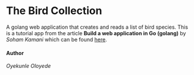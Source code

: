 # The Bird Collection

A golang web application that creates and reads a list of bird species.
This is a tutorial app from the article **Build a web application in Go (golang)** by *Soham Kamani* 
which can be found [here](https://www.sohamkamani.com/blog/2017/09/13/how-to-build-a-web-application-in-golang/).

#### Author
*Oyekunle Oloyede*
